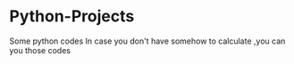 # Python-Projects
Some python codes 
In case you don't have somehow to calculate ,you can you those codes

